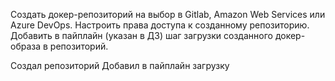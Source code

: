Cоздать докер-репозиторий на выбор в Gitlab, Amazon Web Services или Azure DevOps. 
Настроить права доступа к созданному репозиторию. 
Добавить в пайплайн (указан в ДЗ) шаг загрузки созданного докер-образа в репозиторий.

Создал репозиторий
Добавил в пайплайн загрузку

